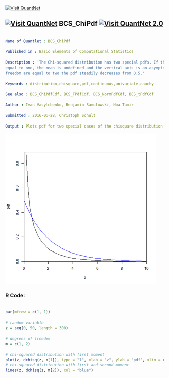 
[<img src="https://github.com/QuantLet/Styleguide-and-FAQ/blob/master/pictures/banner.png" width="888" alt="Visit QuantNet">](http://quantlet.de/)

## [<img src="https://github.com/QuantLet/Styleguide-and-FAQ/blob/master/pictures/qloqo.png" alt="Visit QuantNet">](http://quantlet.de/) **BCS_ChiPdf** [<img src="https://github.com/QuantLet/Styleguide-and-FAQ/blob/master/pictures/QN2.png" width="60" alt="Visit QuantNet 2.0">](http://quantlet.de/)

```yaml

Name of Quantlet : BCS_ChiPdf

Published in : Basic Elements of Computational Statistics

Description : 'The Chi-squared distribution has two special pdfs. If the degrees of freedom are
equal to one, the mean is undefined and the vertical axis is an asymptote. If the degrees of
freedom are equal to two the pdf steadily decreases from 0.5.'

Keywords : distribution,chisquare,pdf,continuous,univariate,cauchy

See also : BCS_ChiPdfCdf, BCS_FPdfCdf, BCS_NormPdfCdf, BCS_tPdfCdf

Author : Ivan Vasylchenko, Benjamin Samulowski, Noa Tamir

Submitted : 2016-01-28, Christoph Schult

Output : Plots pdf for two special cases of the chisquare distribution.

```

![Picture1](BCS_ChiPdf.png)


### R Code:
```r

par(mfrow = c(1, 1))

# random variable
z = seq(0, 50, length = 300)

# degrees of freedom
m = c(1, 2)

# chi-squared distribution with first moment
plot(z, dchisq(z, m[1]), type = "l", xlab = "z", ylab = "pdf", xlim = c(0, 10), xaxs = "i", yaxs = "i")
# chi-squared distribution with first and second moment
lines(z, dchisq(z, m[2]), col = "blue")
```
